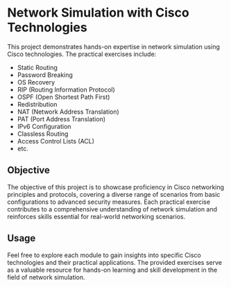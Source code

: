 # Network Simulation with Cisco Technologies

This project demonstrates hands-on expertise in network simulation using Cisco technologies. The practical exercises include:

- Static Routing
- Password Breaking
- OS Recovery
- RIP (Routing Information Protocol)
- OSPF (Open Shortest Path First)
- Redistribution
- NAT (Network Address Translation)
- PAT (Port Address Translation)
- IPv6 Configuration
- Classless Routing
- Access Control Lists (ACL)
- etc.

## Objective

The objective of this project is to showcase proficiency in Cisco networking principles and protocols, covering a diverse range of scenarios from basic configurations to advanced security measures. Each practical exercise contributes to a comprehensive understanding of network simulation and reinforces skills essential for real-world networking scenarios.

## Usage

Feel free to explore each module to gain insights into specific Cisco technologies and their practical applications. The provided exercises serve as a valuable resource for hands-on learning and skill development in the field of network simulation.


